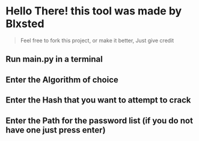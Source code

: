 # Hello There! this tool was made by Blxsted 
>  Feel free to fork this project, or make it better, Just give credit

## Run main.py in a terminal

## Enter the Algorithm of choice 
## Enter the Hash that you want to attempt to crack
## Enter the Path for the password list (if you do not have one just press enter)